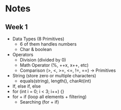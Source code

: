 # Notes
## Week 1
- Data Types (8 Primitives)
  - 6 of them handles numbers
  - Char & boolean
- Operators
  - Division (divided by 0)
  - Math Operator (%, ++x, x++, etc)
  - Comparison (>, <, >=, <=, !=, ==) -> Primitives
- String (store zero or multiple characters)
  - equals(string), length(), charAt(int)
- If, else if, else
- for (int i = 0; i < 3; i++) {}
- for + if (loop all elements + filtering)
  - Searching (for + if)